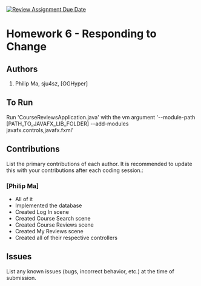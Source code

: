 [![Review Assignment Due Date](https://classroom.github.com/assets/deadline-readme-button-24ddc0f5d75046c5622901739e7c5dd533143b0c8e959d652212380cedb1ea36.svg)](https://classroom.github.com/a/DC1SF4uZ)
# Homework 6 - Responding to Change

## Authors
1) Philip Ma, sju4sz, [OGHyper]

## To Run

Run 'CourseReviewsApplication.java' with the vm argument '--module-path [PATH_TO_JAVAFX_LIB_FOLDER] --add-modules javafx.controls,javafx.fxml'

## Contributions

List the primary contributions of each author. It is recommended to update this with your contributions after each coding session.:

### [Philip Ma]

* All of it
* Implemented the database
* Created Log In scene
* Created Course Search scene
* Created Course Reviews scene
* Created My Reviews scene
* Created all of their respective controllers

## Issues

List any known issues (bugs, incorrect behavior, etc.) at the time of submission.
